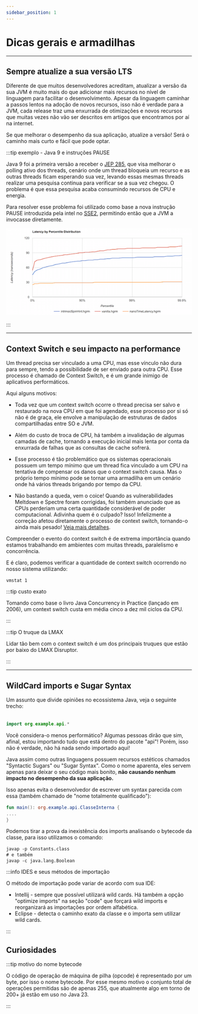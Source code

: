 ```yaml
---
sidebar_position: 1
---
```


# Dicas gerais e armadilhas

---

## Sempre atualize a sua versão LTS

Diferente de que muitos desenvolvedores acreditam, atualizar a versão da sua JVM é muito mais do que adicionar mais
recursos
no nível de linguagem para facilitar o desenvolvimento. Apesar da linguagem caminhar a passos lentos na adoção de novos
recursos, isso não é verdade para a JVM, cada release traz uma enxurrada de otimizações e novos recursos que muitas
vezes
não vão ser descritos em artigos que encontramos por aí na internet.

Se que melhorar o desempenho da sua aplicação, atualize a versão!
Será o caminho mais curto e fácil que pode optar.

:::tip exemplo - Java 9 e instruções PAUSE

Java 9 foi a primeira versão a receber o [JEP 285](https://openjdk.org/jeps/285), que visa melhorar o polling
ativo dos threads, cenário onde um thread bloqueia um recurso e as outras threads ficam esperando sua vez, levando essas
mesmas threads realizar uma pesquisa continua para verificar se a sua vez chegou. O problema é que essa pesquisa acaba
consumindo recursos de CPU e energia.

Para resolver esse problema foi utilizado como base a nova instrução PAUSE introduzida pela intel
no [SSE2](https://www.intel.com/content/www/us/en/support/articles/000005779/processors.html),
permitindo então que a JVM a invocasse diretamente.

![Alt text](./imgs/spin-wait.png "grafico-spin-wait")

:::

---

## Context Switch e seu impacto na performance

Um thread precisa ser vinculado a uma CPU, mas esse vínculo não dura para sempre, tendo a possibilidade de ser enviado 
para outra CPU. Esse processo é chamado de Context Switch, e é um grande inimigo de aplicativos performáticos.

Aqui alguns motivos:

- Toda vez que um context switch ocorre o thread precisa ser salvo e restaurado na nova CPU em que foi agendado, esse 
processo por si só não é de graça, ele envolve a manipulação de estruturas de dados compartilhadas entre SO e JVM.


- Além do custo de troca de CPU, há também a invalidação de algumas camadas de cache, tornando a execução inicial mais lenta
por conta da enxurrada de falhas que as consultas de cache sofrerá. 

- Esse processo é tão problemático que os sistemas operacionais possuem um tempo mínimo que um thread fica vinculado a um
  CPU na tentativa de compensar os danos que o context switch causa. Mas o próprio tempo mínimo pode se tornar uma armadilha
  em um cenário onde há vários threads brigando por tempo da CPU. 

- Não bastando a queda, vem o coice! Quando as vulnerabilidades Meltdown e Spectre foram corrigidas, foi também anunciado
  que as CPUs perderiam uma certa quantidade considerável de poder computacional. Adivinha quem é o culpado? Isso! 
  Infelizmente a correção afetou diretamente o processo de context switch, tornando-o ainda mais pesado! 
  [Veja mais detalhes](https://www.techrepublic.com/article/spectre-and-meltdown-explained-a-comprehensive-guide-for-professionals/).

Compreender o evento do context switch é de extrema importância quando estamos trabalhando em ambientes com muitas threads,
paralelismo e concorrência.

E é claro, podemos verificar a quantidade de context switch ocorrendo no nosso sistema utilizando:
```shell
vmstat 1
```

:::tip custo exato

Tomando como base o livro Java Concurrency in Practice (lançado em 2006), um context switch custa em média cinco a dez
mil ciclos da CPU.

:::

:::tip O truque da LMAX

Lidar tão bem com o context switch é um dos principais truques que estão por baixo do LMAX Disruptor.

:::

---

## WildCard imports e Sugar Syntax

Um assunto que divide opiniões no ecossistema Java, veja o seguinte trecho:

```kotlin

import org.example.api.*

```

Você considera-o menos performático? Algumas pessoas dirão que sim, afinal, estou importando tudo que está dentro do
pacote "api"! Porém, isso não é verdade, não há nada sendo importado aqui!

Java assim como outras linguagens possuem recursos estéticos chamados "Syntactic Sugars" ou "Sugar Syntax". Como o nome
aparenta, eles servem apenas para deixar o seu código mais bonito, **não causando nenhum impacto no desempenho da sua
aplicação.**

Isso apenas evita o desenvolvedor de escrever um syntax parecida com essa (também chamado de "nome totalmente 
qualificado"):

```kotlin
fun main(): org.example.api.ClasseInterna {
....
}
```

Podemos tirar a prova da inexistência dos imports analisando o bytecode da classe, para isso utilizamos o comando:
```shell
javap -p Constants.class
# e também
javap -c java.lang.Boolean
```

:::info IDES e seus métodos de importação

O método de importação pode variar de acordo com sua IDE:

- Intellij - sempre que possível utilizará wild cards. Há também a opção "optimize imports" na seção "code" que forçará
  wild imports e reorganizará as importações por ordem alfabética.
- Eclipse - detecta o caminho exato da classe e o importa sem utilizar wild cards.

:::

## Curiosidades

:::tip motivo do nome bytecode

O código de operação de máquina de pilha (opcode) é representado por um byte, por isso o nome bytecode.
Por esse mesmo motivo o conjunto total de operações permitidas são de apenas 255, que atualmente algo em torno de 200+
já estão em uso no Java 23.

:::